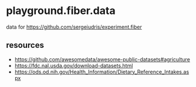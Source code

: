 # playground.fiber.data
data for https://github.com/sergeiudris/experiment.fiber

## resources

- https://github.com/awesomedata/awesome-public-datasets#agriculture
- https://fdc.nal.usda.gov/download-datasets.html
- https://ods.od.nih.gov/Health_Information/Dietary_Reference_Intakes.aspx
